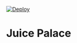 [![Deploy](https://github.com/kbario/juice-palace/actions/workflows/deploy.yml/badge.svg)](https://github.com/kbario/juice-palace/actions/workflows/deploy.yml)

# Juice Palace